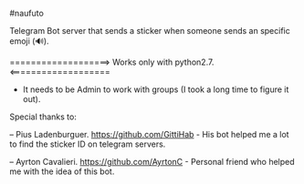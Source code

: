 #naufuto

Telegram Bot server that sends a sticker when someone sends an specific emoji (🔊).

===================> Works only with python2.7. <===================

- It needs to be Admin to work with groups (I took a long time to figure it out).



Special thanks to:


– Pius Ladenburguer. https://github.com/GittiHab - His bot helped me a lot to find the sticker ID on telegram servers.

– Ayrton Cavalieri.   https://github.com/AyrtonC  - Personal friend who helped me with the idea of this bot.
